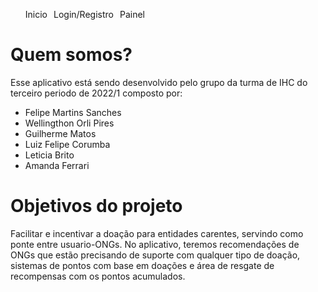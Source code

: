 <nav> 
  <ul> 
    <li><a href="/">Inicio</a></li>
    <li><a href="/login/">Login/Registro</a></li>
    <li><a href="/painel/">Painel</a></li>
  </ul>
</nav>

<style>
  nav ul {
    display: flex;
    list-style: none;
  }
  nav ul li {
    margin-right: 10px;
  }
  nav ul li a {
    text-decoration: none;
  }
  nav ul li a:hover {
    text-decoration: underline;
  }
</style>

# Quem somos?

Esse aplicativo está sendo desenvolvido pelo grupo da turma de IHC do terceiro periodo de 2022/1 composto por:
* Felipe Martins Sanches
* Wellingthon Orli Pires
* Guilherme Matos
* Luiz Felipe Corumba
* Leticia Brito
* Amanda Ferrari

# Objetivos do projeto

Facilitar e incentivar a doação para entidades carentes, servindo como ponte entre usuario-ONGs.
No aplicativo, teremos recomendações de ONGs que estão precisando de suporte com qualquer tipo de doação, sistemas de pontos com base em doações e área de resgate de recompensas com os pontos acumulados.